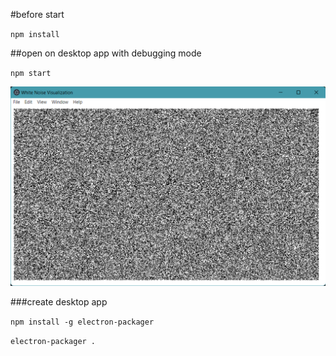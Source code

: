 #before start

`npm install`

##open on desktop app with debugging mode

`npm start`

![electronRuntimeAppears](/images/electronRuntimeAppears.png)

###create desktop app 

`npm install -g electron-packager`

`electron-packager .`